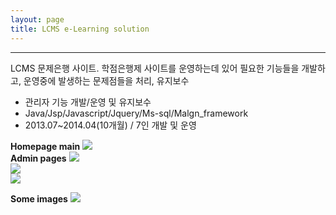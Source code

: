 ```yaml
---
layout: page
title: LCMS e-Learning solution
---
```

<hr>
<p class="desc">LCMS 문제은행 사이트. 학점은행제 사이트를 운영하는데 있어 필요한 기능들을 개발하고, 운영중에 발생하는 문제점들을 처리, 유지보수 
</p>

<ul>
	<li>관리자 기능 개발/운영 및 유지보수</li>
    <li>Java/Jsp/Javascript/Jquery/Ms-sql/Malgn_framework</li>
    <li>2013.07~2014.04(10개월) / 7인 개발 및 운영</li>
    
</ul>


**Homepage main**
<img src= "{{ site.baseurl }}/images/lcms/lcms_image1.png" sizes="400x400">
<br>
**Admin pages**
<img src= "{{ site.baseurl }}/images/lcms/lcms_image3.png" sizes="400x400"><br>
<img src= "{{ site.baseurl }}/images/lcms/lcms_image4.png" sizes="400x400"><br>
<img src= "{{ site.baseurl }}/images/lcms/lcms_image5.png" sizes="400x400"><br>

**Some images**
<img src= "{{ site.baseurl }}/images/lcms/lcms_image2.png" sizes="400x400">
